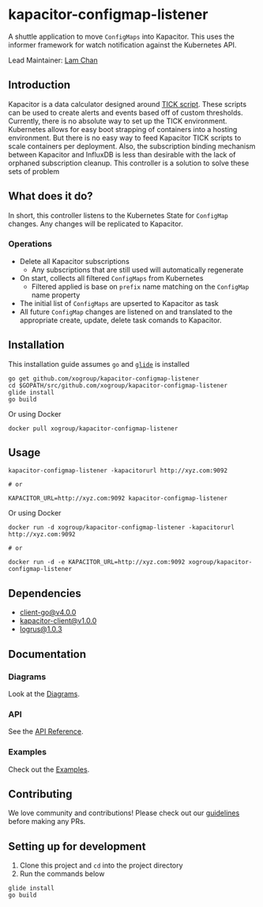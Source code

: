 # kapacitor-configmap-listener
A shuttle application to move `ConfigMaps` into Kapacitor.  This uses the informer framework for watch notification against the Kubernetes API. 

Lead Maintainer: [Lam Chan](https://github.com/lamchakchan)

## Introduction
Kapacitor is a data calculator designed around [TICK script](https://docs.influxdata.com/kapacitor/v1.3/tick/).  These scripts can be used to create alerts and events based off of custom thresholds.  Currently, there is no absolute way to set up the TICK environment.  Kubernetes allows for easy boot strapping of containers into a hosting environment.  But there is no easy way to feed Kapacitor TICK scripts to scale containers per deployment.  Also, the subscription binding mechanism between Kapacitor and InfluxDB is less than desirable with the lack of orphaned subscription cleanup.  This controller is a solution to solve these sets of problem

## What does it do?
In short, this controller listens to the Kubernetes State for `ConfigMap` changes.  Any changes will be replicated to Kapacitor.

### Operations

* Delete all Kapacitor subscriptions
  * Any subscriptions that are still used will automatically regenerate
* On start, collects all filtered `ConfigMaps` from Kubernetes
  * Filtered applied is base on `prefix` name matching on the `ConfigMap` name property
* The initial list of `ConfigMaps` are upserted to Kapacitor as task
* All future `ConfigMap` changes are listened on and translated to the appropriate create, update, delete task comands to Kapacitor.

## Installation
This installation guide assumes `go` and [`glide`](https://github.com/Masterminds/glide) is installed

```
go get github.com/xogroup/kapacitor-configmap-listener
cd $GOPATH/src/github.com/xogroup/kapacitor-configmap-listener
glide install
go build
```

Or using Docker
```
docker pull xogroup/kapacitor-configmap-listener
```

## Usage

```
kapacitor-configmap-listener -kapacitorurl http://xyz.com:9092

# or

KAPACITOR_URL=http://xyz.com:9092 kapacitor-configmap-listener
```

Or using Docker
```
docker run -d xogroup/kapacitor-configmap-listener -kapacitorurl http://xyz.com:9092

# or

docker run -d -e KAPACITOR_URL=http://xyz.com:9092 xogroup/kapacitor-configmap-listener
```

## Dependencies

* [client-go@v4.0.0](https://github.com/kubernetes/client-go)
* [kapacitor-client@v1.0.0](https://github.com/influxdata/kapacitor/tree/master/client/v1)
* [logrus@1.0.3](https://github.com/sirupsen/logrus)

## Documentation

### Diagrams

Look at the [Diagrams](DIAGRAM.md).

### API

See the [API Reference](API.md).

### Examples

Check out the [Examples](Example.md).

## Contributing

We love community and contributions! Please check out our [guidelines](.github/CONTRIBUTING.md) before making any PRs.

## Setting up for development

1. Clone this project and `cd` into the project directory
2. Run the commands below

```
glide install
go build
```